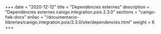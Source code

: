 +++
date        = "2020-12-12"
title       = "Dependències externes"
description = "Dependències externes canigo.integration.psis 2.3.0"
sections    = "canigo-fwk-docs"
enllac		= "/documentacio-llibreries/canigo.integration.psis/2.3.0/site/dependencies.html"
weight		= 6
+++
